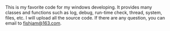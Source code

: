 This is my favorite code for my windows developing. It provides many classes and functions such as log, debug, run-time check, thread, system, files, etc.
I will upload all the source code.
If there are any question, you can email to fishjam@163.com.